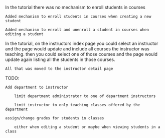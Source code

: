In the tutorial there was no mechanism to enroll students in courses

    Added mechanism to enroll students in courses when creating a new student
    
    Added mechanism to enroll and unenroll a student in courses when editing a student
    
In the tutorial, on the instructors index page you could select an instructor and the page would update
and include all courses the instructor was teaching.  then you could select one of those courses and the page
would update again listing all the students in those courses.

    All that was moved to the instructor detail page
    
TODO:
    
    Add department to instructor
    
        limit department administrator to one of department instructors
        
        limit instructor to only teaching classes offered by the department
        
    assign/change grades for students in classes
    
        either when editing a student or maybe when viewing students in a class
